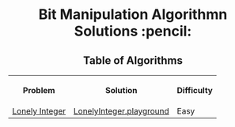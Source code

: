 <h1 align="center">Bit Manipulation Algorithmn Solutions :pencil:</h1>
<h2 align="center">Table of Algorithms</h2>
<table style="width:100%">
  <tr>
    <th><p align="center">Problem</p></th>
    <th><p align="center">Solution</p></th>
    <th><p align="center">Difficulty</p></th>
  </tr>
  <tr>
    <td><a align="center" href="https://www.hackerrank.com/challenges/lonely-integer">Lonely Integer</a></td>
    <td><a align="center" href="Lonely%20Integer/LonelyInteger.playground">LonelyInteger.playground</a></td>
    <td>Easy</td>
  </tr>
</table>

